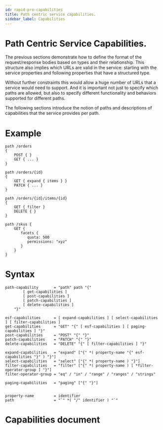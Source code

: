```yaml
---
id: rapid-pro-capabilities
title: Path centric service capabilities.
sidebar_label: Capabilities
---
```


# Path Centric Service Capabilities. 

The previous sections demonstrate how to define the format of the request/response bodies based on types and their relationship. This structure also implies which URLs are valid in the service: starting with the service properties and following properties that have a structured type.

Without further constraints this would allow a huge number of URLs that a service would need to support. And it is important not just to specify which paths are allowed, but also to specify different functionality and behaviors supported for different paths.

The following sections introduce the notion of paths and descriptions of capabilities that the service provides per path.

# Example

```
path /orders
{
    POST { }
    GET { ... }
}

path /orders/{id}
{
    GET { expand { items } }
    PATCH { ... }
}

path /orders/{id}/items/{id}
{
    GET { filter }
    DELETE { }
}

path /skus {
    GET { 
       facets {
          quota: 500
          permissions: "xyz"
       }  
    }
}

```

# Syntax

``` ABNF
path-capability       = "path" path "{" 
        [ get-capabilities ]
        [ post-capabilities ]
        [ patch-capabilities ]
        [ delete-capabilities ]
    "}"

esf-capabilities      = [ expand-capabilities ] [ select-capabilities ] [ filter-capabilities ]
get-capabilities      = "GET" "{" [ esf-capabilities ] [ paging-capabilities ] "}"
post-capabilities     = "POST" "{" "}"
patch-capabilities    = "PATCH" "{" "}"
delete-capabilities   = "DELETE" "{" [ filter-capabilities ] "}"

expand-capabilities   = "expand" ["{" *( property-name "{" esf-capabilities "}" ) "}"] 
select-capabilities   = "select" ["{" *( property-name ) "}"] 
filter-capabilities   = "filter" ["{" *( property-name ) [ *filter-operator-group ] "}"] 
filter-operator-group = "eq" / "in" / "range" / "ranges" / "strings"

paging-capabilities   = "paging" ["{" "}"] 


property-name         = identifier
path                  = "`" *( "/" identifier ) "`"  

```


# Capabilities document 
